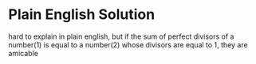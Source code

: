 # Plain English Solution
hard to explain in plain english, but if the sum of perfect divisors of a number(1) is equal to a number(2) whose divisors are equal to 1, they are amicable